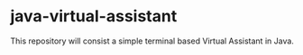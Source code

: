 # java-virtual-assistant
This repository will consist a simple terminal based Virtual Assistant in Java.
